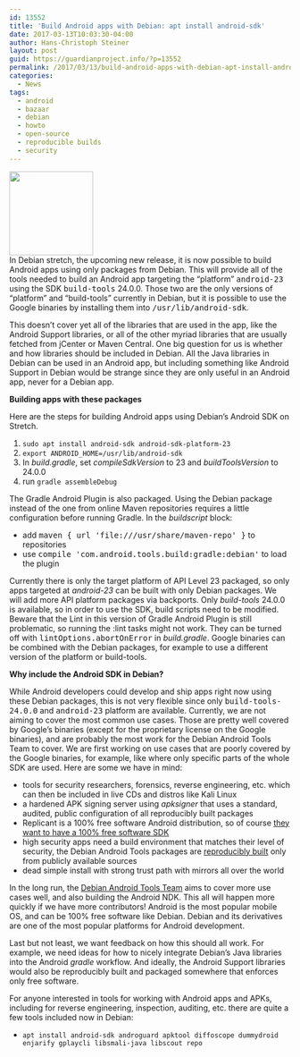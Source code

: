 ```yaml
---
id: 13552
title: 'Build Android apps with Debian: apt install android-sdk'
date: 2017-03-13T10:03:30-04:00
author: Hans-Christoph Steiner
layout: post
guid: https://guardianproject.info/?p=13552
permalink: /2017/03/13/build-android-apps-with-debian-apt-install-android-sdk/
categories:
  - News
tags:
  - android
  - bazaar
  - debian
  - howto
  - open-source
  - reproducible builds
  - security
---
```

[<img src="https://guardianproject.info/wp-content/uploads/2015/04/debian-150x150.jpg" alt="" width="150" height="150" class="alignright size-thumbnail wp-image-12920" srcset="https://guardianproject.info/wp-content/uploads/2015/04/debian-150x150.jpg 150w, https://guardianproject.info/wp-content/uploads/2015/04/debian-300x300.jpg 300w, https://guardianproject.info/wp-content/uploads/2015/04/debian-270x270.jpg 270w, https://guardianproject.info/wp-content/uploads/2015/04/debian-230x230.jpg 230w, https://guardianproject.info/wp-content/uploads/2015/04/debian.jpg 600w" sizes="(max-width: 150px) 100vw, 150px" />](https://guardianproject.info/wp-content/uploads/2015/04/debian.jpg)  
In Debian stretch, the upcoming new release, it is now possible to build Android apps using only packages from Debian. This will provide all of the tools needed to build an Android app targeting the “platform” <tt>android-23</tt> using the SDK <tt>build-tools</tt> 24.0.0. Those two are the only versions of “platform” and “build-tools” currently in Debian, but it is possible to use the Google binaries by installing them into <tt>/usr/lib/android-sdk</tt>.  
<!--more-->

This doesn’t cover yet all of the libraries that are used in the app, like the Android Support libraries, or all of the other myriad libraries that are usually fetched from jCenter or Maven Central. One big question for us is whether and how libraries should be included in Debian. All the Java libraries in Debian can be used in an Android app, but including something like Android Support in Debian would be strange since they are only useful in an Android app, never for a Debian app.

**Building apps with these packages**

Here are the steps for building Android apps using Debian’s Android SDK on Stretch.

  1. `sudo apt install android-sdk android-sdk-platform-23`
  2. `export ANDROID_HOME=/usr/lib/android-sdk`
  3. In _build.gradle_, set _compileSdkVersion_ to 23 and _buildToolsVersion_ to 24.0.0
  4. run `gradle assembleDebug`

The Gradle Android Plugin is also packaged. Using the Debian package instead of the one from online Maven repositories requires a little configuration before running Gradle. In the _buildscript_ block:

  * add <tt>maven { url 'file:///usr/share/maven-repo' }</tt> to repositories
  * use <tt>compile 'com.android.tools.build:gradle:debian'</tt> to load the plugin

Currently there is only the target platform of API Level 23 packaged, so only apps targeted at _android-23_ can be built with only Debian packages. We will add more API platform packages via backports. Only _build-tools_ 24.0.0 is available, so in order to use the SDK, build scripts need to be modified. Beware that the Lint in this version of Gradle Android Plugin is still problematic, so running the :lint tasks might not work. They can be turned off with <tt>lintOptions.abortOnError</tt> in _build.gradle_. Google binaries can be combined with the Debian packages, for example to use a different version of the platform or build-tools.

**Why include the Android SDK in Debian?**

While Android developers could develop and ship apps right now using these Debian packages, this is not very flexible since only <tt>build-tools-24.0.0</tt> and <tt>android-23</tt> platform are available. Currently, we are not aiming to cover the most common use cases. Those are pretty well covered by Google’s binaries (except for the proprietary license on the Google binaries), and are probably the most work for the Debian Android Tools Team to cover. We are first working on use cases that are poorly covered by the Google binaries, for example, like where only specific parts of the whole SDK are used. Here are some we have in mind:

  * tools for security researchers, forensics, reverse engineering, etc. which can then be included in live CDs and distros like Kali Linux
  * a hardened APK signing server using _apksigner_ that uses a standard, audited, public configuration of all reproducibly built packages
  * Replicant is a 100% free software Android distribution, so of course <a href="http://blog.replicant.us/2017/02/replicant-6-0-development-updates/" target="_blank">they want to have a 100% free software SDK</a>
  * high security apps need a build environment that matches their level of security, the Debian Android Tools packages are <a href="https://reproducible-builds.org" target="_blank">reproducibly built</a> only from publicly available sources 
  * dead simple install with strong trust path with mirrors all over the world

In the long run, the <a href="https://wiki.debian.org/AndroidTools" target="_blank">Debian Android Tools Team</a> aims to cover more use cases well, and also building the Android NDK. This all will happen more quickly if we have more contributors! Android is the most popular mobile OS, and can be 100% free software like Debian. Debian and its derivatives are one of the most popular platforms for Android development.

Last but not least, we want feedback on how this should all work. For example, we need ideas for how to nicely integrate Debian’s Java libraries into the Android _gradle_ workflow. And ideally, the Android Support libraries would also be reproducibly built and packaged somewhere that enforces only free software.

For anyone interested in tools for working with Android apps and APKs, including for reverse engineering, inspection, auditing, etc. there are quite a few tools included now in Debian:

* `apt install android-sdk androguard apktool diffoscope dummydroid enjarify gplaycli libsmali-java libscout repo`